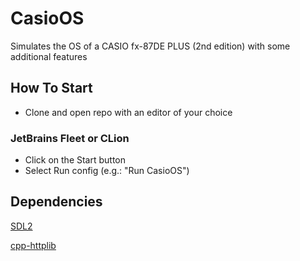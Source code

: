 # CasioOS
Simulates the OS of a CASIO fx-87DE PLUS (2nd edition) with some additional features

## How To Start
- Clone and open repo with an editor of your choice

### JetBrains Fleet or CLion
- Click on the Start button
- Select Run config (e.g.: "Run CasioOS")

## Dependencies
[SDL2](https://github.com/libsdl-org/SDL)

[cpp-httplib](https://github.com/yhirose/cpp-httplib)
